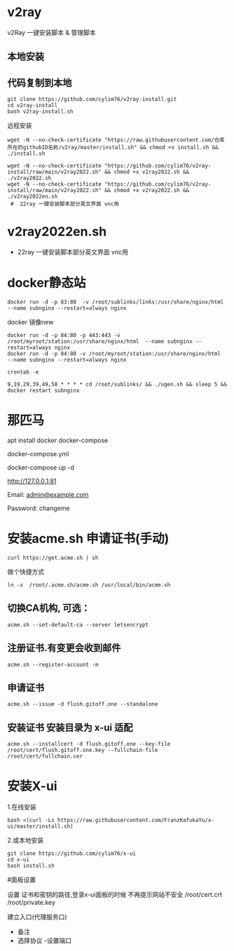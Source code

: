 # v2ray
 v2Ray 一键安装脚本 &amp; 管理脚本

## 本地安装

## 代码复制到本地
```
git clone https://github.com/cylim76/v2ray-install.git
cd v2ray-install
bash v2ray-install.sh
```

远程安装
```
wget -N --no-check-certificate "https://raw.githubusercontent.com/仓库所在的githubID名称/v2ray/master/install.sh" && chmod +x install.sh && ./install.sh
```

```
wget -N --no-check-certificate "https://github.com/cylim76/v2ray-install/raw/main/v2ray2022.sh" && chmod +x v2ray2022.sh && ./v2ray2022.sh
wget -N --no-check-certificate "https://github.com/cylim76/v2ray-install/raw/main/v2ray2022.sh" && chmod +x v2ray2022.sh && ./v2ray2022en.sh
 #  22ray 一键安装脚本部分英文界面 vnc用
```

# v2ray2022en.sh
- 22ray 一键安装脚本部分英文界面 vnc用


# docker静态站
```
docker run -d -p 83:80  -v /root/sublinks/links:/usr/share/nginx/html --name subnginx --restart=always nginx
```
docker 镜像new
```
docker run -d -p 84:80 -p 443:443 -v /root/myroot/station:/usr/share/nginx/html  --name subnginx --restart=always nginx
docker run -d -p 84:80 -v /root/myroot/station:/usr/share/nginx/html  --name subnginx --restart=always nginx
```

```
crontab -e

9,19,29,39,49,58 * * * * cd /root/sublinks/ && ./ugen.sh && sleep 5 && docker restart subnginx
```

# 那匹马

apt install docker docker-compose

docker-compose.yml

docker-compose up -d

http://127.0.0.1:81

Email:    admin@example.com

Password: changeme




# 安装acme.sh  申请证书(手动)

```
curl https://get.acme.sh | sh
```
做个快捷方式

```
ln -s  /root/.acme.sh/acme.sh /usr/local/bin/acme.sh
```

## 切换CA机构, 可选：
```
acme.sh --set-default-ca --server letsencrypt
```

## 注册证书.有变更会收到邮件
```
acme.sh --register-account -m    
```

## 申请证书
```
acme.sh --issue -d flush.gitoff.one --standalone
```

## 安装证书 安装目录为 x-ui 适配
```
acme.sh --installcert -d flush.gitoff.one --key-file /root/cert/flush.gitoff.one.key --fullchain-file /root/cert/fullchain.cer
```


# 安装X-ui


1.在线安装
```
bash <(curl -Ls https://raw.githubusercontent.com/FranzKafukaYu/x-ui/master/install.sh)
```

2.或本地安装
```
git clone https://github.com/cylim76/x-ui
cd x-ui
bash install.sh
```



#面板设置

设置 证书和密钥的路径,登录x-ui面板的时候 不再提示网站不安全
/root/cert.crt
/root/private.key

建立入口(代理服务口)
- 备注
- 选择协议
-设置端口




